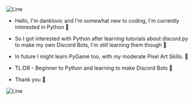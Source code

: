 ![Line]()

* Hello, I'm danklovic and I'm somewhat new to coding, I'm currently interested in Python 👋

* So I got interested with Python after learning tutorials about discord.py to make my own Discord Bots, I'm still learning them though 📘

* In future I might learn PyGame too, with my moderate Pixel Art Skills. 📝

* TL:DR - Beginner to Python and learning to make Discord Bots 🚞

* Thank you 🙏

![Line]()
